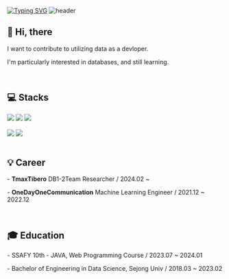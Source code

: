 

[![Typing SVG](https://readme-typing-svg.demolab.com/?lines=Welcome+My+Repository!;&height=25&size=15&color=f5bc2c&repeat=false)](https://git.io/typing-svg)
![header](https://capsule-render.vercel.app/api?text=Choi%20Se%20Eun👩‍💻&type=transparent&animation=fadeIn&color=FFF400&fontSize=35&fontAlign=15)

<h2>👋 Hi, there</h2>
<p>I want to contribute to utilizing data as a devloper.</p>
<p>I'm particularly interested in databases, and still learning.</p>
<br>

<h2>💻 Stacks</h2>
  <div>
  <img src="https://img.shields.io/badge/c-00599C?style=for-the-badge&logo=c%2B%2B&logoColor=white">
  <img src="https://img.shields.io/badge/java-007396?style=for-the-badge&logo=java&logoColor=white"> 
  <img src="https://img.shields.io/badge/python-3776AB?style=for-the-badge&logo=python&logoColor=white">
  </div>
  <br>
  <div>
  <img src="https://img.shields.io/badge/oracle-E97627?style=for-the-badge&logo=tableau&logoColor=white">
  <img src="https://img.shields.io/badge/mysql-4479A1?style=for-the-badge&logo=mysql&logoColor=white">
  </div>

<br>

<h2>💡 Career</h2>
<p>
  - <b>TmaxTibero</b> DB1-2Team Researcher / 2024.02 ~
</p>
<p>
  - <b>OneDayOneCommunication</b> Machine Learning Engineer / 2021.12 ~ 2022.12
</p>

<br>

<h2>🎓 Education</h2>
<p>
- SSAFY 10th - JAVA, Web Programming Course / 2023.07 ~ 2024.01
</p>
<p>
- Bachelor of Engineering in Data Science, Sejong Univ / 2018.03 ~ 2023.02
</p>

